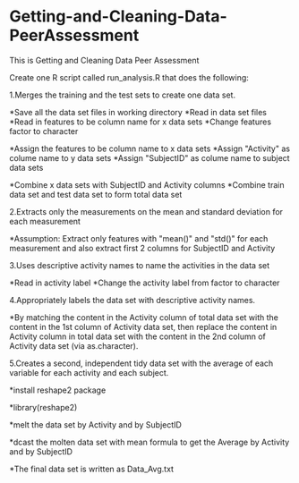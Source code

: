 Getting-and-Cleaning-Data-PeerAssessment
========================================
This is Getting and Cleaning Data Peer Assessment

Create one R script called run_analysis.R that does the following:



1.Merges the training and the test sets to create one data set.

*Save all the data set files in working directory
*Read in data set files
*Read in features to be column name for x data sets
*Change features factor to character

*Assign the features to be column name to x data sets
*Assign "Activity" as colume name to y data sets
*Assign "SubjectID" as colume name to subject data sets

*Combine x data sets with SubjectID and Activity columns
*Combine train data set and test data set to form total data set


2.Extracts only the measurements on the mean and standard deviation for each measurement

*Assumption: Extract only features with "mean()" and "std()" for each measurement 
and also extract first 2 columns for SubjectID and Activity

3.Uses descriptive activity names to name the activities in the data set

*Read in activity label
*Change the activity label from factor to character

4.Appropriately labels the data set with descriptive activity names.

*By matching the content in the Activity column of total data set with the content in the 1st column of Activity data set, then replace the content in Activity column in total data set with the content in the 2nd column of Activity data set (via as.character). 


5.Creates a second, independent tidy data set with the average of each variable for each activity and each subject.

*install reshape2 package

*library(reshape2)

*melt the data set by Activity and by SubjectID

*dcast the molten data set with mean formula to get the Average by Activity and by SubjectID

*The final data set is written as Data_Avg.txt

